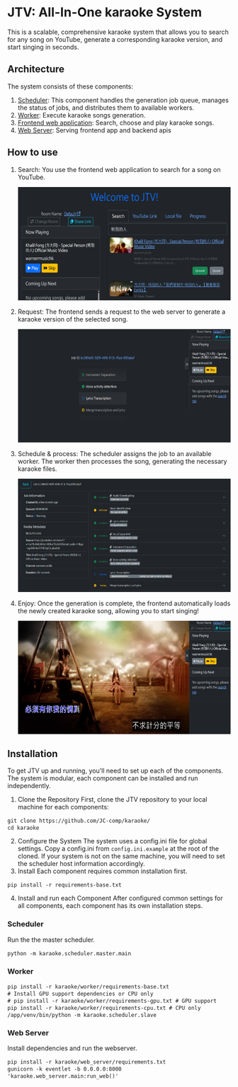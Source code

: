 # JTV: All-In-One karaoke System

This is a scalable, comprehensive karaoke system that allows you to search for any song on YouTube, generate a corresponding karaoke version, and start singing in seconds.

## Architecture
The system consists of these components:
1. [Scheduler](karaoke/scheduler/): This component handles the generation job queue, manages the status of jobs, and distributes them to available workers.
2. [Worker](karaoke/worker/): Execute karaoke songs generation.
3. [Frontend web application](frontend/): Search, choose and play karaoke songs.
4. [Web Server](karaoke/web_server/): Serving frontend app and backend apis

## How to use
1. Search: You use the frontend web application to search for a song on YouTube.

    [<img src="images/1-search.png" alt="Search screen" height="256">](images/1-search.png)

2. Request: The frontend sends a request to the web server to generate a karaoke version of the selected song.

    [<img src="images/2-request.png" alt="Request screen" height="256">](images/2-request.png)

3. Schedule & process: The scheduler assigns the job to an available worker. The worker then processes the song, generating the necessary karaoke files.

    [<img src="images/3-schedule.png" alt="Schedule screen" height="256">](images/3-schedule.png)

4. Enjoy: Once the generation is complete, the frontend automatically loads the newly created karaoke song, allowing you to start singing!

    [<img src="images/4-sing.png" alt="Sing screen" height="256">](images/4-sing.png)

## Installation
To get JTV up and running, you'll need to set up each of the components. The system is modular, each component can be installed and run independently.
1. Clone the Repository
First, clone the JTV repository to your local machine for each components:
```
git clone https://github.com/JC-comp/karaoke/
cd karaoke
```
2. Configure the System
The system uses a config.ini file for global settings. Copy a config.ini from `config.ini.example` at the root of the cloned. If your system is not on the same machine, you will need to set the scheduler host information accordingly.
3. Install
Each component requires common installation first.
```
pip install -r requirements-base.txt
```

4. Install and run each Component
After configured common settings for all components, each component has its own installation steps.
### Scheduler
Run the the master scheduler.
```
python -m karaoke.scheduler.master.main
```
### Worker
```
pip install -r karaoke/worker/requirements-base.txt
# Install GPU support dependencies or CPU only
# pip install -r karaoke/worker/requirements-gpu.txt # GPU support
pip install -r karaoke/worker/requirements-cpu.txt # CPU only
/app/venv/bin/python -m karaoke.scheduler.slave
```
### Web Server
Install dependencies and run the webserver.
```
pip install -r karaoke/web_server/requirements.txt
gunicorn -k eventlet -b 0.0.0.0:8000 'karaoke.web_server.main:run_web()'
```